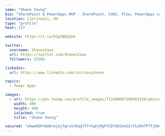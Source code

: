 ```yaml
---
name: "Shane Young"
bio: "SharePoint & PowerApps MVP - SharePoint, O365, Flow, PowerApps consulting? @PowerApps911 | Pure Snark? You found it."
location: Cincinnati, OH
type: "profile"
heat: 127

website: https://t.co/91p5BQ3pUe

twitter:
  username: ShanesCows
  url: https://twitter.com/ShanesCows
  followers: 15566

linkedin:
  url: https://www.linkedin.com/in/cincyshane

topics:
  - Power Apps

images:
  - url: https://pbs.twimg.com/profile_images/713100007398883329/qUzvsvQ3_400x400.jpg
    width: 400
    height: 400
    isCached: true
    title: "Shane Young"

secured: "eAwwREPn6A0rmjmjfg+vXJOqg7Tf+kghjMgFYCD7U82heGZrCk1R47PTfjO84bCgMMkO0gldvCUcOoDH5pGEweS7UOyE142HIHYJYeLSasPEO80fdK9pSvvvu1/82cwQEgA2yTwZr5w6ToPXRkYdH293WysEKbC59XHDRr/YuV8v9Rp19awv7o51qc4WKgI+vJll2/CufPAxoX9eA5ChGqnnjM/pcb2hgVsve1RI91uAVp3MUTfvAT+XiwZZG28hGj+zEpeTQVO7Zu3mi91KpV9CFSmhoU8EMMG+JHmTehQJwq485z7E9udd2HTdZy4T0hzSKFHvKuzUz5+5rrJVHqgQY5tzttOjEv+Gsv69snfRLtaYts0mA7bltOUnG4GbCuKivA+B3/eaUm2FgtCK7rIeo6shl/Zn5qY+mBzyw0M=;I0cCIIFyHFNjTYZmuTWqkg=="
---
```


